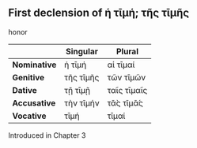 ## First declension of ἡ τῑμή; τῆς τῑμῆς

honor

|                | Singular  | Plural      |
|----------------|-----------|-------------|
| **Nominative** | ἡ τῑμή    | αἱ τῑμαί    |
| **Genitive**   | τῆς τῑμῆς | τῶν τῑμῶν   |
| **Dative**     | τῇ τῑμῇ   | ταῖς τῑμαῖς |
| **Accusative** | τὴν τῑμήν | τᾱ̀ς τῑμᾱ́ς   |
| **Vocative**   | τῑμή      | τῑμαί       |


Introduced in Chapter 3
